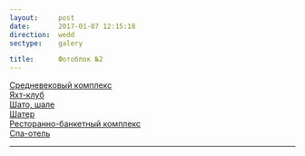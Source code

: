 ```yaml
---
layout:     post
date:       2017-01-07 12:15:18
direction:  wedd
sectype:    galery

title:      Фотоблок №2 
---
```


<section class="wedd_galery">
    <div id="fotoblock-2" class="owl-carousel owl-theme">  
        <a href="#galery" class="item"><div class="img_inline" style="background-image: url(../images/wedd/2_1.jpg)"><figcaption>Средневековый комплекс</figcaption></div></a>
        <a href="#galery" class="item"><div class="img_inline" style="background-image: url(../images/wedd/2_2.jpg)"><figcaption>Яхт-клуб   </figcaption></div></a>
        <a href="#galery" class="item"><div class="img_inline" style="background-image: url(../images/wedd/2_3.jpg)"><figcaption>Шато, шале  </figcaption></div></a>
        <a href="#galery" class="item"><div class="img_inline" style="background-image: url(../images/wedd/2_4.jpg)"><figcaption>Шатер </figcaption></div></a>
        <a href="#galery" class="item"><div class="img_inline" style="background-image: url(../images/wedd/2_5.jpg)"><figcaption>Ресторанно-банкетный комплекс</figcaption></div></a>
        <a href="#galery" class="item"><div class="img_inline" style="background-image: url(../images/wedd/2_6.jpg)"><figcaption>Спа-отель</figcaption></div></a>
    </div>
    <div class="container">
        <hr class="style-wedd">
    </div>
</section>
